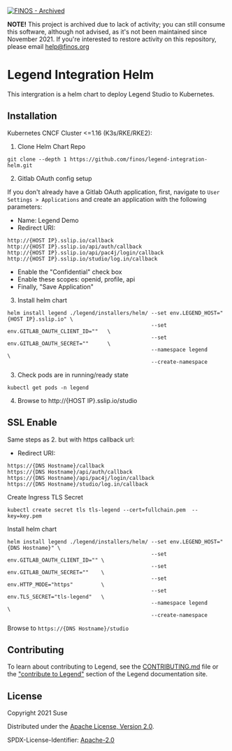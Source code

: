 [![FINOS - Archived](https://cdn.jsdelivr.net/gh/finos/contrib-toolbox@master/images/badge-archived.svg)](https://community.finos.org/docs/governance/Software-Projects/stages/archived)


**NOTE!** This project is archived due to lack of activity; you can still consume this software, although not advised, as it's not been maintained since November 2021. If you're interested to restore activity on this repository, please email [help@finos.org](mailto:help@finos.org)

# Legend Integration Helm

This intergration is a helm chart to deploy Legend Studio to Kubernetes.

## Installation

Kubernetes CNCF Cluster <=1.16 (K3s/RKE/RKE2):

1. Clone Helm Chart Repo
```
git clone --depth 1 https://github.com/finos/legend-integration-helm.git
```

2. Gitlab OAuth config setup

If you don't already have a Gitlab OAuth application, first, navigate to `User Settings > Applications` and create an application with the following parameters:

- Name: Legend Demo
- Redirect URI:
```
http://{HOST IP}.sslip.io/callback
http://{HOST IP}.sslip.io/api/auth/callback
http://{HOST IP}.sslip.io/api/pac4j/login/callback
http://{HOST IP}.sslip.io/studio/log.in/callback
```
- Enable the "Confidential" check box
- Enable these scopes: openid, profile, api
- Finally, "Save Application"

3. Install helm chart
```
helm install legend ./legend/installers/helm/ --set env.LEGEND_HOST="{HOST IP}.sslip.io" \
                                              --set env.GITLAB_OAUTH_CLIENT_ID=""   \
                                              --set env.GITLAB_OAUTH_SECRET=""      \
                                              --namespace legend                    \
                                              --create-namespace
```
3. Check pods are in running/ready state
```
kubectl get pods -n legend
```

4. Browse to http://{HOST IP}.sslip.io/studio

## SSL Enable
Same steps as 2. but with https callback url:
- Redirect URI:
```
https://{DNS Hostname}/callback
https://{DNS Hostname}/api/auth/callback
https://{DNS Hostname}/api/pac4j/login/callback
https://{DNS Hostname}/studio/log.in/callback
```

Create Ingress TLS Secret
```
kubectl create secret tls tls-legend --cert=fullchain.pem  --key=key.pem
```

Install helm chart
```
helm install legend ./legend/installers/helm/ --set env.LEGEND_HOST="{DNS Hostname}" \
                                              --set env.GITLAB_OAUTH_CLIENT_ID="" \
                                              --set env.GITLAB_OAUTH_SECRET=""    \
                                              --set env.HTTP_MODE="https"         \
                                              --set env.TLS_SECRET="tls-legend"   \
                                              --namespace legend                  \
                                              --create-namespace
```

Browse to `https://{DNS Hostname}/studio`

## Contributing

To learn about contributing to Legend, see the [CONTRIBUTING.md](CONTRIBUTING.md) file or the ["contribute to Legend"](https://legend.finos.org/docs/getting-started/contribute-to-legend) section of the Legend documentation site.

## License

Copyright 2021 Suse

Distributed under the [Apache License, Version 2.0](http://www.apache.org/licenses/LICENSE-2.0).

SPDX-License-Identifier: [Apache-2.0](https://spdx.org/licenses/Apache-2.0)
